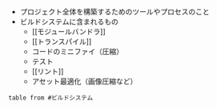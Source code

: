 - プロジェクト全体を構築するためのツールやプロセスのこと
- ビルドシステムに含まれるもの
	- [[モジュールバンドラ]]
	- [[トランスパイル]]
	- コードのミニファイ（圧縮）
	- テスト
	- [[リント]]
	- アセット最適化（画像圧縮など）

```dataview
table from #ビルドシステム 
```
